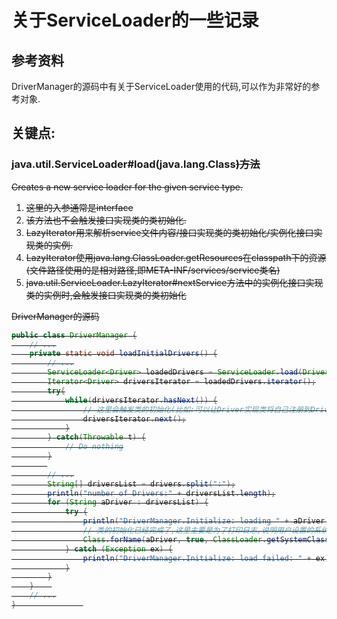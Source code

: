 # 关于ServiceLoader的一些记录

## 参考资料
DriverManager的源码中有关于ServiceLoader使用的代码,可以作为非常好的参考对象.


## 关键点:
### java.util.ServiceLoader#load(java.lang.Class<S>)方法
Creates a new service loader for the given service type.

1. 这里的入参通常是interface
2. 该方法也不会触发接口实现类的类初始化.
3. LazyIterator用来解析service文件内容/接口实现类的类初始化/实例化接口实现类的实例.
4. LazyIterator使用java.lang.ClassLoader.getResources在classpath下的资源(文件路径使用的是相对路径,即META-INF/services/service类名)
5. java.util.ServiceLoader.LazyIterator#nextService方法中的实例化接口实现类的实例时,会触发接口实现类的类初始化

DriverManager的源码
```java
public class DriverManager {
    // ...
    private static void loadInitialDrivers() {
        // ...
        ServiceLoader<Driver> loadedDrivers = ServiceLoader.load(Driver.class);
        Iterator<Driver> driversIterator = loadedDrivers.iterator();
        try{
            while(driversIterator.hasNext()) {
                // 这里会触发类的初始化(比如:可以让Driver实现类将自己注册到DriverManager)
                driversIterator.next();
            }
        } catch(Throwable t) {
            // Do nothing
        }
        
        // ...
        String[] driversList = drivers.split(":");
        println("number of Drivers:" + driversList.length);
        for (String aDriver : driversList) {
            try {
                println("DriverManager.Initialize: loading " + aDriver);
                // 类的初始化已经完成了,这里主要是为了打印日志,说明用户设置的系统参数jdbc.drivers中指定的Driver是否初始化成功
                Class.forName(aDriver, true, ClassLoader.getSystemClassLoader());
            } catch (Exception ex) {
                println("DriverManager.Initialize: load failed: " + ex);
            }
        }
    }    
    // ...
}				
```